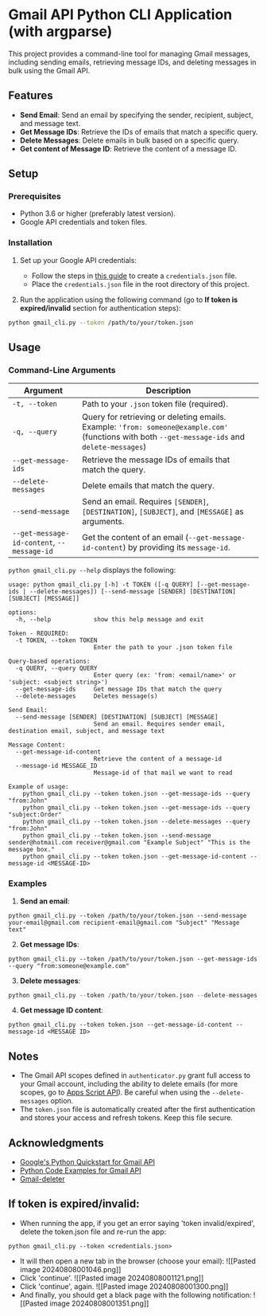 # Gmail API Python CLI Application (with argparse)

This project provides a command-line tool for managing Gmail messages, including sending emails, retrieving message IDs, and deleting messages in bulk using the Gmail API.

## Features

- **Send Email**: Send an email by specifying the sender, recipient, subject, and message text.
- **Get Message IDs**: Retrieve the IDs of emails that match a specific query.
- **Delete Messages**: Delete emails in bulk based on a specific query.
- **Get content of Message ID**: Retrieve the content of a message ID.

## Setup

### Prerequisites

- Python 3.6 or higher (preferably latest version).
- Google API credentials and token files.

### Installation

1. Set up your Google API credentials:
   - Follow the steps in [this guide](https://developers.google.com/gmail/api/quickstart/python) to create a `credentials.json` file.
   - Place the `credentials.json` file in the root directory of this project.

2. Run the application using the following command (go to **If token is expired/invalid** section for authentication steps):

```sh
python gmail_cli.py --token /path/to/your/token.json
```

## Usage

### Command-Line Arguments

| Argument                                   | Description                                                                                                                                     |
| ------------------------------------------ | ----------------------------------------------------------------------------------------------------------------------------------------------- |
| `-t, --token`                              | Path to your `.json` token file (required).                                                                                                     |
| `-q, --query`                              | Query for retrieving or deleting emails. Example: `'from: someone@example.com'` (functions with both `--get-message-ids` and `delete-messages`) |
| `--get-message-ids`                        | Retrieve the message IDs of emails that match the query.                                                                                        |
| `--delete-messages`                        | Delete emails that match the query.                                                                                                             |
| `--send-message`                           | Send an email. Requires `[SENDER]`, `[DESTINATION]`, `[SUBJECT]`, and `[MESSAGE]` as arguments.                                                 |
| `--get-message-id-content`, `--message-id` | Get the content of an email (`--get-message-id-content`) by providing its `message-id`.                                                         |

`python gmail_cli.py --help` displays the following:
```
usage: python gmail_cli.py [-h] -t TOKEN ([-q QUERY] [--get-message-ids | --delete-messages]) [--send-message [SENDER] [DESTINATION] [SUBJECT] [MESSAGE]]

options:
  -h, --help            show this help message and exit

Token - REQUIRED:
  -t TOKEN, --token TOKEN
                        Enter the path to your .json token file

Query-based operations:
  -q QUERY, --query QUERY
                        Enter query (ex: 'from: <email/name>' or 'subject: <subject string>')
  --get-message-ids     Get message IDs that match the query
  --delete-messages     Deletes message(s)

Send Email:
  --send-message [SENDER] [DESTINATION] [SUBJECT] [MESSAGE]
                        Send an email. Requires sender email, destination email, subject, and message text
                        
Message Content:
  --get-message-id-content
                        Retrieve the content of a message-id
  --message-id MESSAGE_ID
                        Message-id of that mail we want to read

Example of usage:
    python gmail_cli.py --token token.json --get-message-ids --query "from:John"
    python gmail_cli.py --token token.json --get-message-ids --query "subject:Order"
    python gmail_cli.py --token token.json --delete-messages --query "from:John"
    python gmail_cli.py --token token.json --send-message sender@hotmail.com receiver@gmail.com "Example Subject" "This is the message box."
    python gmail_cli.py --token token.json --get-message-id-content --message-id <MESSAGE-ID>
```

### Examples

1. **Send an email**:

```
python gmail_cli.py --token /path/to/your/token.json --send-message your-email@gmail.com recipient-email@gmail.com "Subject" "Message text"
```

2. **Get message IDs**:

```
python gmail_cli.py --token /path/to/your/token.json --get-message-ids --query "from:someone@example.com"
```

3. **Delete messages**:

```python
python gmail_cli.py --token /path/to/your/token.json --delete-messages --query "subject:Important"
```

4. **Get message ID content**:
```
python gmail_cli.py --token token.json --get-message-id-content --message-id <MESSAGE ID>
```

## Notes

- The Gmail API scopes defined in `authenticator.py` grant full access to your Gmail account, including the ability to delete emails (for more scopes, go to [Apps Script API](https://developers.google.com/identity/protocols/oauth2/scopes)). Be careful when using the `--delete-messages` option.
- The `token.json` file is automatically created after the first authentication and stores your access and refresh tokens. Keep this file secure.

## Acknowledgments

- [Google's Python Quickstart for Gmail API](https://developers.google.com/gmail/api/quickstart/python)
- [Python Code Examples for Gmail API](https://thepythoncode.com/article/use-gmail-api-in-python)
- [Gmail-deleter](https://github.com/marin117/Gmail-deleter/blob/master/src/gmail_deleter.py)


## If token is expired/invalid:
- When running the app, if you get an error saying 'token invalid/expired', delete the token.json file and re-run the app:
```
python gmail_cli.py --token <credentials.json>
```
- It will then open a new tab in the browser (choose your email):
  ![[Pasted image 20240808001046.png]]
- Click 'continue'.
  ![[Pasted image 20240808001121.png]]
- Click 'continue', again.
  ![[Pasted image 20240808001300.png]]
- And finally, you should get a black page with the following notification:
  ![[Pasted image 20240808001351.png]]

